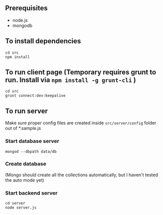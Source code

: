 ## Prerequisites

* node.js
* mongodb

## To install dependencies

    cd src
    npm install


## To run client page (Temporary requires grunt to run. Install via `npm install -g grunt-cli` )

    cd src
    grunt connect:dev:keepalive


## To run server 

Make sure proper config files are created inside `src/server/config` folder out of *.sample.js

### Start database server

    mongod --dbpath data/db


### Create database 
(Mongo should create all the collections automatically, but I haven't tested the auto mode yet)
    
    
### Start backend server    
    
    cd server
    node server.js
  



